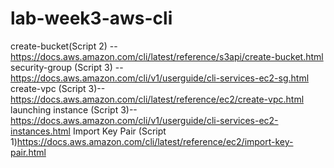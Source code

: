# lab-week3-aws-cli

create-bucket(Script 2) -- https://docs.aws.amazon.com/cli/latest/reference/s3api/create-bucket.html
security-group (Script 3) -- https://docs.aws.amazon.com/cli/v1/userguide/cli-services-ec2-sg.html
create-vpc  (Script 3)-- https://docs.aws.amazon.com/cli/latest/reference/ec2/create-vpc.html 
launching instance (Script 3)-- https://docs.aws.amazon.com/cli/v1/userguide/cli-services-ec2-instances.html 
Import Key Pair (Script 1)https://docs.aws.amazon.com/cli/latest/reference/ec2/import-key-pair.html
